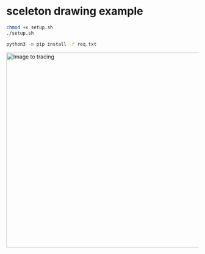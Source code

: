 # sceleton drawing example

```bash
chmod +x setup.sh
./setup.sh
```
```bash
python3 -m pip install -r req.txt
```

<img alt="Image to tracing" height="512" src="./image-25.png" />